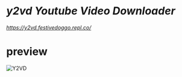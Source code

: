 # *y2vd Youtube Video Downloader*
*https://y2vd.festivedoggo.repl.co/*
# preview
![Y2VD](https://user-images.githubusercontent.com/79816938/235378472-a79fe53d-6089-4efe-9a57-691bd1384ef6.png)
